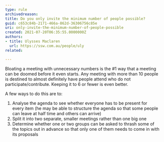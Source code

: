 ```yaml
---
type: rule
archivedreason:
title: Do you only invite the minimum number of people possible? 
guid: c653c84b-2171-466a-862d-36306756c85e
uri: only-invite-the-minimum-number-of-people-possible
created: 2021-07-20T06:35:55.0000000Z
authors: 
- title: Ulysses Maclaren
  url: https://ssw.com.au/people/uly
related:

---
```


Bloating a meeting with unnecessary numbers is the #1 way that a meeting can be doomed before it even starts. Any meeting with more than 10 people is destined to almost definitely have people attend who do not participate/contribute. Keeping it to 6 or fewer is even better.

<!--endintro-->

A few ways to do this are to:
1. Analyse the agenda to see whether everyone has to be present for every item (he may be able to structure the agenda so that some people can leave at half time and others can arrive) 
2. Split it into two separate, smaller meetings rather than one big one
3. Determine whether one or two groups can be asked to thrash some of the topics out in advance so that only one of them needs to come in with its proposals
